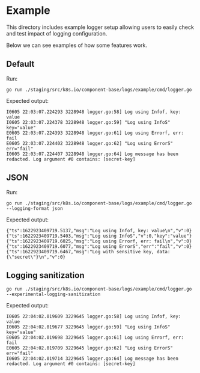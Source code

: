 # Example

This directory includes example logger setup allowing users to easily check and test impact of logging configuration. 

Below we can see examples of how some features work.

## Default

Run:
```console
go run ./staging/src/k8s.io/component-base/logs/example/cmd/logger.go
```

Expected output:
```
I0605 22:03:07.224293 3228948 logger.go:58] Log using Infof, key: value
I0605 22:03:07.224378 3228948 logger.go:59] "Log using InfoS" key="value"
E0605 22:03:07.224393 3228948 logger.go:61] Log using Errorf, err: fail
E0605 22:03:07.224402 3228948 logger.go:62] "Log using ErrorS" err="fail"
I0605 22:03:07.224407 3228948 logger.go:64] Log message has been redacted. Log argument #0 contains: [secret-key]
```

## JSON 

Run:
```console
go run ./staging/src/k8s.io/component-base/logs/example/cmd/logger.go --logging-format json
```

Expected output:
```
{"ts":1622923409719.5137,"msg":"Log using Infof, key: value\n","v":0}
{"ts":1622923409719.5403,"msg":"Log using InfoS","v":0,"key":"value"}
{"ts":1622923409719.6025,"msg":"Log using Errorf, err: fail\n","v":0}
{"ts":1622923409719.6077,"msg":"Log using ErrorS","err":"fail","v":0}
{"ts":1622923409719.6467,"msg":"Log with sensitive key, data: {\"secret\"}\n","v":0}
```

## Logging sanitization

```console
go run ./staging/src/k8s.io/component-base/logs/example/cmd/logger.go --experimental-logging-sanitization
```

Expected output:
```
I0605 22:04:02.019609 3229645 logger.go:58] Log using Infof, key: value
I0605 22:04:02.019677 3229645 logger.go:59] "Log using InfoS" key="value"
E0605 22:04:02.019698 3229645 logger.go:61] Log using Errorf, err: fail
E0605 22:04:02.019709 3229645 logger.go:62] "Log using ErrorS" err="fail"
I0605 22:04:02.019714 3229645 logger.go:64] Log message has been redacted. Log argument #0 contains: [secret-key]
```
